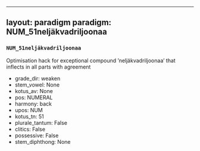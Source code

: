 
---
layout: paradigm
paradigm: NUM_51neljäkvadriljoonaa
---
### ` NUM_51neljäkvadriljoonaa `

Optimisation hack for exceptional compound ’neljäkvadriljoonaa’ that inflects in all parts with agreement
* grade_dir: weaken
* stem_vowel: None
* kotus_av: None
* pos: NUMERAL
* harmony: back
* upos: NUM
* kotus_tn: 51
* plurale_tantum: False
* clitics: False
* possessive: False
* stem_diphthong: None
